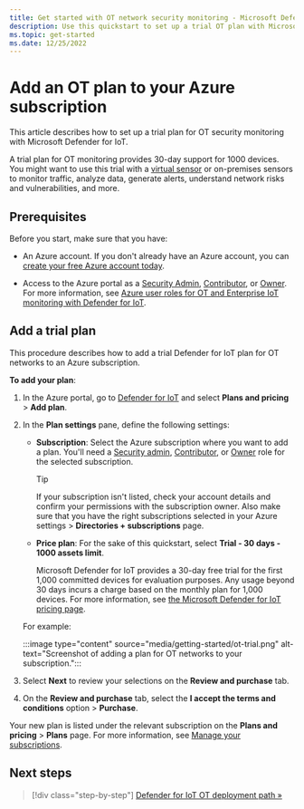 ```yaml
---
title: Get started with OT network security monitoring - Microsoft Defender for IoT
description: Use this quickstart to set up a trial OT plan with Microsoft Defender for IoT and understand the next steps required to configure your network sensors.
ms.topic: get-started
ms.date: 12/25/2022
---
```


# Add an OT plan to your Azure subscription

This article describes how to set up a trial plan for OT security monitoring with Microsoft Defender for IoT.

A trial plan for OT monitoring provides 30-day support for 1000 devices. You might want to use this trial with a [virtual sensor](tutorial-onboarding.md) or on-premises sensors to monitor traffic, analyze data, generate alerts, understand network risks and vulnerabilities, and more.

## Prerequisites

Before you start, make sure that you have:

- An Azure account. If you don't already have an Azure account, you can [create your free Azure account today](https://azure.microsoft.com/free/).

- Access to the Azure portal as a [Security Admin](../../role-based-access-control/built-in-roles.md#security-admin), [Contributor](../../role-based-access-control/built-in-roles.md#contributor), or [Owner](../../role-based-access-control/built-in-roles.md#owner). For more information, see [Azure user roles for OT and Enterprise IoT monitoring with Defender for IoT](roles-azure.md).

## Add a trial plan

This procedure describes how to add a trial Defender for IoT plan for OT networks to an Azure subscription.

**To add your plan**:

1. In the Azure portal, go to [Defender for IoT](https://ms.portal.azure.com/#view/Microsoft_Azure_IoT_Defender/IoTDefenderDashboard/~/Getting_started) and select **Plans and pricing** > **Add plan**.

1. In the **Plan settings** pane, define the following settings:

   - **Subscription**: Select the Azure subscription where you want to add a plan. You'll need a [Security admin](../../role-based-access-control/built-in-roles.md#security-admin), [Contributor](../../role-based-access-control/built-in-roles.md#contributor), or [Owner](../../role-based-access-control/built-in-roles.md#owner) role for the selected subscription.

        > [!TIP]
        > If your subscription isn't listed, check your account details and confirm your permissions with the subscription owner. Also make sure that you have the right subscriptions selected in your Azure settings > **Directories + subscriptions** page.

   - **Price plan**: For the sake of this quickstart, select **Trial - 30 days - 1000 assets limit**.
   
        Microsoft Defender for IoT provides a 30-day free trial for the first 1,000 committed devices for evaluation purposes. Any usage beyond 30 days incurs a charge based on the monthly plan for 1,000 devices. For more information, see [the Microsoft Defender for IoT pricing page](https://azure.microsoft.com/pricing/details/iot-defender/).

    For example:

    :::image type="content" source="media/getting-started/ot-trial.png" alt-text="Screenshot of adding a plan for OT networks to your subscription.":::

1. Select **Next** to review your selections on the **Review and purchase** tab.

1. On the **Review and purchase** tab, select the **I accept the terms and conditions** option > **Purchase**.

Your new plan is listed under the relevant subscription on the **Plans and pricing** > **Plans** page. For more information, see [Manage your subscriptions](how-to-manage-subscriptions.md).

## Next steps

> [!div class="step-by-step"]
> [Defender for IoT OT deployment path »](ot-deploy/ot-deploy-path.md)
